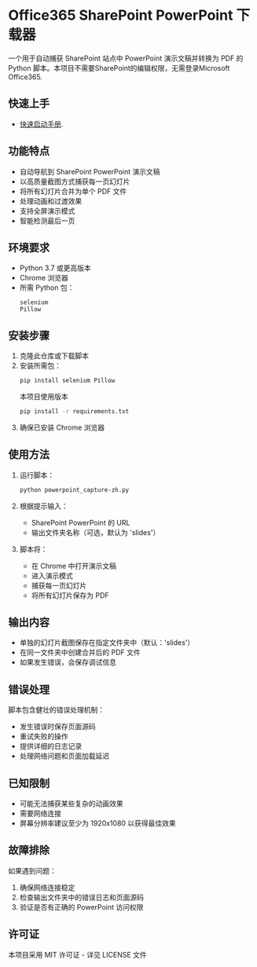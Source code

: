 # Office365 SharePoint PowerPoint 下载器

一个用于自动捕获 SharePoint 站点中 PowerPoint 演示文稿并转换为 PDF 的 Python 脚本。本项目不需要SharePoint的编辑权限，无需登录Microsoft Office365.

## 快速上手

-  [快速启动手册](easy-start-guide.md).
  
## 功能特点

- 自动导航到 SharePoint PowerPoint 演示文稿
- 以高质量截图方式捕获每一页幻灯片
- 将所有幻灯片合并为单个 PDF 文件
- 处理动画和过渡效果
- 支持全屏演示模式
- 智能检测最后一页

## 环境要求

- Python 3.7 或更高版本
- Chrome 浏览器
- 所需 Python 包：
  ```
  selenium
  Pillow
  ```

## 安装步骤

1. 克隆此仓库或下载脚本
2. 安装所需包：
   ```bash
   pip install selenium Pillow
   ```
   本项目使用版本  
   ```bash
   pip install -r requirements.txt
   ```
3. 确保已安装 Chrome 浏览器

## 使用方法

1. 运行脚本：
   ```bash
   python powerpoint_capture-zh.py
   ```

2. 根据提示输入：
   - SharePoint PowerPoint 的 URL
   - 输出文件夹名称（可选，默认为 'slides'）

3. 脚本将：
   - 在 Chrome 中打开演示文稿
   - 进入演示模式
   - 捕获每一页幻灯片
   - 将所有幻灯片保存为 PDF

## 输出内容

- 单独的幻灯片截图保存在指定文件夹中（默认：'slides'）
- 在同一文件夹中创建合并后的 PDF 文件
- 如果发生错误，会保存调试信息

## 错误处理

脚本包含健壮的错误处理机制：
- 发生错误时保存页面源码
- 重试失败的操作
- 提供详细的日志记录
- 处理网络问题和页面加载延迟

## 已知限制

- 可能无法捕获某些复杂的动画效果
- 需要网络连接
- 屏幕分辨率建议至少为 1920x1080 以获得最佳效果

## 故障排除

如果遇到问题：

1. 确保网络连接稳定
2. 检查输出文件夹中的错误日志和页面源码
3. 验证是否有正确的 PowerPoint 访问权限

## 许可证

本项目采用 MIT 许可证 - 详见 LICENSE 文件 
